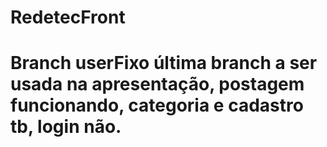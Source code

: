 # RedetecFront
# Branch userFixo última branch a ser usada na apresentação, postagem funcionando, categoria e cadastro tb, login não.
